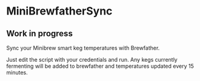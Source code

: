 # MiniBrewfatherSync
## Work in progress
Sync your Minibrew smart keg temperatures with Brewfather.

Just edit the script with your credentials and run. Any kegs currently fermenting will be added to brewfather and temperatures updated every 15 minutes.

